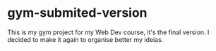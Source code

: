 # gym-submited-version
This is my gym project for my Web Dev course, it's the final version. I decided to make it again to organise better my ideias.
